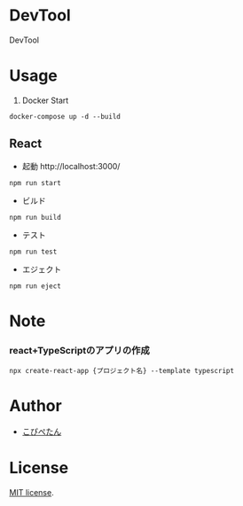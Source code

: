 # DevTool
DevTool

# Usage

1. Docker Start
```
docker-compose up -d --build
```

## React
* 起動 http://localhost:3000/
```
npm run start
```

* ビルド
```
npm run build
```

* テスト
```
npm run test
```

* エジェクト
```
npm run eject
```


# Note

### react+TypeScriptのアプリの作成

```
npx create-react-app {プロジェクト名} --template typescript
```

# Author
* [こぴぺたん](https://twitter.com/c_a_p_engineer)

# License
[MIT license](https://en.wikipedia.org/wiki/MIT_License).
